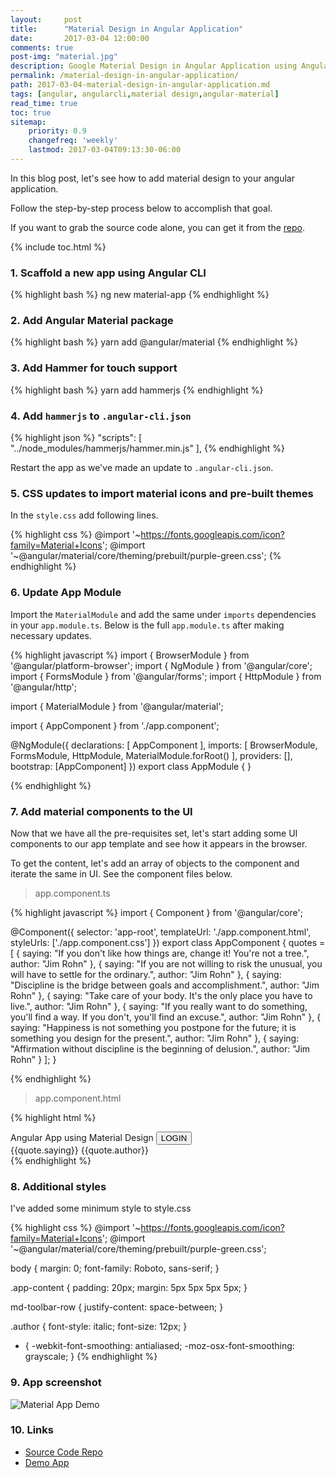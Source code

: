 ```yaml
---
layout:     post
title:      "Material Design in Angular Application"
date:       2017-03-04 12:00:00
comments: true
post-img: "material.jpg"
description: Google Material Design in Angular Application using Angular Material
permalink: /material-design-in-angular-application/
path: 2017-03-04-material-design-in-angular-application.md
tags: [angular, angularcli,material design,angular-material]
read_time: true
toc: true
sitemap:
    priority: 0.9
    changefreq: 'weekly'
    lastmod: 2017-03-04T09:13:30-06:00
---
```

In this blog post, let's see how to add material design to your angular application.

Follow the step-by-step process below to accomplish that goal.

If you want to grab the source code alone, you can get it from the [repo](https://github.com/thecodebee/material-app).

{% include toc.html %}

### 1. Scaffold a new app using Angular CLI

{% highlight bash %}
    ng new material-app
{% endhighlight %}


### 2. Add Angular Material package

{% highlight bash %}
    yarn add @angular/material
{% endhighlight %}

### 3. Add Hammer for touch support

{% highlight bash %}
    yarn add hammerjs
{% endhighlight %}

### 4. Add `hammerjs` to `.angular-cli.json`

{% highlight json %}
    "scripts": [
        "../node_modules/hammerjs/hammer.min.js"
    ],
{% endhighlight %}

Restart the app as we've made an update to `.angular-cli.json`.

### 5. CSS updates to import material icons and pre-built themes

In the `style.css` add following lines.

{% highlight css %}
    @import '~https://fonts.googleapis.com/icon?family=Material+Icons';
    @import '~@angular/material/core/theming/prebuilt/purple-green.css';
{% endhighlight %}

### 6. Update App Module

Import the `MaterialModule` and add the same under `imports` dependencies in your `app.module.ts`. Below is the full `app.module.ts` after making necessary updates.

{% highlight javascript %}
import { BrowserModule } from '@angular/platform-browser';
import { NgModule } from '@angular/core';
import { FormsModule } from '@angular/forms';
import { HttpModule } from '@angular/http';

import { MaterialModule } from '@angular/material';

import { AppComponent } from './app.component';

@NgModule({
  declarations: [
    AppComponent
  ],
  imports: [
    BrowserModule,
    FormsModule,
    HttpModule,
    MaterialModule.forRoot()
  ],
  providers: [],
  bootstrap: [AppComponent]
})
export class AppModule { }

{% endhighlight %}

### 7. Add material components to the UI

Now that we have all the pre-requisites set, let's start adding some UI components to our app template and see how it appears in the browser.

To get the content, let's add an array of objects to the component and iterate the same in UI. See the component files below.

> app.component.ts

{% highlight javascript %}
import { Component } from '@angular/core';

@Component({
  selector: 'app-root',
  templateUrl: './app.component.html',
  styleUrls: ['./app.component.css']
})
export class AppComponent {
  quotes = [
    {
      saying: "If you don't like how things are, change it! You're not a tree.",
      author: "Jim Rohn"
    },
    {
      saying: "If you are not willing to risk the unusual, you will have to settle for the ordinary.",
      author: "Jim Rohn"
    },
    {
      saying: "Discipline is the bridge between goals and accomplishment.",
      author: "Jim Rohn"
    },
    {
      saying: "Take care of your body. It's the only place you have to live.",
      author: "Jim Rohn"
    },
    {
      saying: "If you really want to do something, you'll find a way. If you don't, you'll find an excuse.",
      author: "Jim Rohn"
    },
    {
      saying: "Happiness is not something you postpone for the future; it is something you design for the present.",
      author: "Jim Rohn"
    },
    {
      saying: "Affirmation without discipline is the beginning of delusion.",
      author: "Jim Rohn"
    }
  ];
}

{% endhighlight %}

> app.component.html

{% highlight html %}
<div>
  <md-toolbar color="primary">
    <span>Angular App using Material Design</span>
    <span class="app-toolbar-filler"></span>
    <button md-raised-button color="accent">LOGIN</button>
  </md-toolbar>
  <div class="app-component">
    <md-grid-list cols="3" rowHeight="100px">
      <md-grid-tile *ngFor="let quote of quotes">
        <md-card>
          <md-card-content>{{quote.saying}}
            <span class="author">
              {{quote.author}}
            </span>
          </md-card-content>
        </md-card>
      </md-grid-tile>
    </md-grid-list>
  </div>
</div>
{% endhighlight %}

### 8. Additional styles
I've added some minimum style to style.css

{% highlight css %}
@import '~https://fonts.googleapis.com/icon?family=Material+Icons';
@import '~@angular/material/core/theming/prebuilt/purple-green.css';

body {
  margin: 0;
  font-family: Roboto, sans-serif;
}

.app-content {
  padding: 20px;
  margin: 5px 5px 5px 5px;
}

md-toolbar-row {
  justify-content: space-between;
}

.author {
  font-style: italic;
  font-size: 12px;
}

* {
  -webkit-font-smoothing: antialiased;
  -moz-osx-font-smoothing: grayscale;
}
{% endhighlight %}

### 9. App screenshot

<img src="{{ site.baseurl }}/img/posts/material-app.png" alt="Material App Demo" class="img-responsive">

### 10. Links

* [Source Code Repo](https://github.com/thecodebee/material-app)
* [Demo App](https://thecodebee.github.io/material-app/)